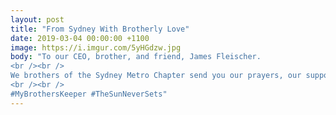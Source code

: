 ```yaml
---
layout: post
title: "From Sydney With Brotherly Love"
date: 2019-03-04 00:00:00 +1100
image: https://i.imgur.com/5yHGdzw.jpg
body: "To our CEO, brother, and friend, James Fleischer.
<br /><br />
We brothers of the Sydney Metro Chapter send you our prayers, our support, and our confidence that you can beat this thing. We believe in you, Jim, and the entire brotherhood is in your corner because we all know your strength.
<br /><br />
#MyBrothersKeeper #TheSunNeverSets"
---
```

